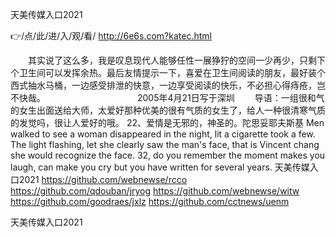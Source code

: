 
天美传媒入口2021




👉/点/此/进/入/观/看/ http://6e6s.com?katec.html




　　其实说了这么多，我是叹息现代人能够任性一展狰狞的空间一少再少，只剩下个卫生间可以发挥余热。最后友情提示一下，喜爱在卫生间阅读的朋友，最好装个西式抽水马桶，一边感受排泄的快意，一边享受阅读的快乐，不必担心得痔疮，岂不快哉。　　　　　　　　　　　2005年4月21日写于深圳
　　导语：一组很和气的女生出面送给大师，太爱好那种优美的很有气质的女生了，给人一种很清寒气质的发觉吗，很让人爱好的哦。
	22、爱情是无邪的，神圣的。陀思妥耶夫斯基
Men walked to see a woman disappeared in the night, lit a cigarette took a few.
The light flashing, let she clearly saw the man's face, that is Vincent chang she would recognize the face.
32, do you remember the moment makes you laugh, can make you cry but you have written for several years.
天美传媒入口2021 https://github.com/webnewse/rcco
https://github.com/qdouban/jryog
https://github.com/webnewse/witw
https://github.com/goodraes/jxlz
https://github.com/cctnews/uenm





天美传媒入口2021
